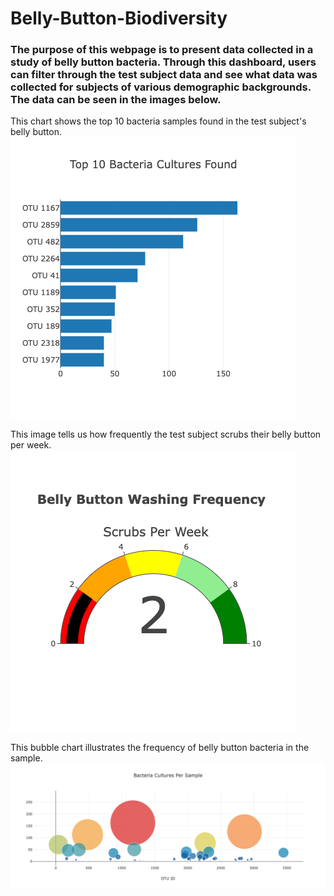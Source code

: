 # Belly-Button-Biodiversity

### The purpose of this webpage is to present data collected in a study of belly button bacteria. Through this dashboard, users can filter through the test subject data and see what data was collected for subjects of various demographic backgrounds. The data can be seen in the images below.

This chart shows the top 10 bacteria samples found in the test subject's belly button.
<img src = "static/images/bacteria.png">

This image tells us how frequently the test subject scrubs their belly button per week.
<img src = "static/images/scrubs.png">

This bubble chart illustrates the frequency of belly button bacteria in the sample.
<img src = "static/images/bubble.png">
